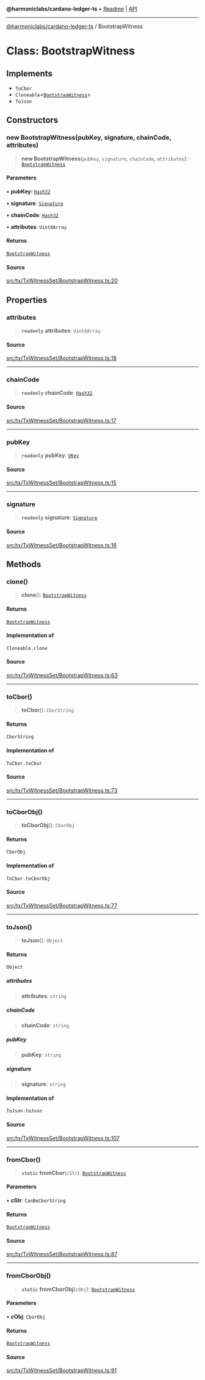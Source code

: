 **@harmoniclabs/cardano-ledger-ts** • [Readme](../Introduction.md) \| [API](../globals.md)

***

[@harmoniclabs/cardano-ledger-ts](../Introduction.md) / BootstrapWitness

# Class: BootstrapWitness

## Implements

- `ToCbor`
- `Cloneable`\<[`BootstrapWitness`](BootstrapWitness.md)\>
- `ToJson`

## Constructors

### new BootstrapWitness(pubKey, signature, chainCode, attributes)

> **new BootstrapWitness**(`pubKey`, `signature`, `chainCode`, `attributes`): [`BootstrapWitness`](BootstrapWitness.md)

#### Parameters

• **pubKey**: [`Hash32`](Hash32.md)

• **signature**: [`Signature`](Signature.md)

• **chainCode**: [`Hash32`](Hash32.md)

• **attributes**: `Uint8Array`

#### Returns

[`BootstrapWitness`](BootstrapWitness.md)

#### Source

[src/tx/TxWitnessSet/BootstrapWitness.ts:20](https://github.com/HarmonicLabs/cardano-ledger-ts/blob/d1659b0/src/tx/TxWitnessSet/BootstrapWitness.ts#L20)

## Properties

### attributes

> **`readonly`** **attributes**: `Uint8Array`

#### Source

[src/tx/TxWitnessSet/BootstrapWitness.ts:18](https://github.com/HarmonicLabs/cardano-ledger-ts/blob/d1659b0/src/tx/TxWitnessSet/BootstrapWitness.ts#L18)

***

### chainCode

> **`readonly`** **chainCode**: [`Hash32`](Hash32.md)

#### Source

[src/tx/TxWitnessSet/BootstrapWitness.ts:17](https://github.com/HarmonicLabs/cardano-ledger-ts/blob/d1659b0/src/tx/TxWitnessSet/BootstrapWitness.ts#L17)

***

### pubKey

> **`readonly`** **pubKey**: [`VKey`](VKey.md)

#### Source

[src/tx/TxWitnessSet/BootstrapWitness.ts:15](https://github.com/HarmonicLabs/cardano-ledger-ts/blob/d1659b0/src/tx/TxWitnessSet/BootstrapWitness.ts#L15)

***

### signature

> **`readonly`** **signature**: [`Signature`](Signature.md)

#### Source

[src/tx/TxWitnessSet/BootstrapWitness.ts:16](https://github.com/HarmonicLabs/cardano-ledger-ts/blob/d1659b0/src/tx/TxWitnessSet/BootstrapWitness.ts#L16)

## Methods

### clone()

> **clone**(): [`BootstrapWitness`](BootstrapWitness.md)

#### Returns

[`BootstrapWitness`](BootstrapWitness.md)

#### Implementation of

`Cloneable.clone`

#### Source

[src/tx/TxWitnessSet/BootstrapWitness.ts:63](https://github.com/HarmonicLabs/cardano-ledger-ts/blob/d1659b0/src/tx/TxWitnessSet/BootstrapWitness.ts#L63)

***

### toCbor()

> **toCbor**(): `CborString`

#### Returns

`CborString`

#### Implementation of

`ToCbor.toCbor`

#### Source

[src/tx/TxWitnessSet/BootstrapWitness.ts:73](https://github.com/HarmonicLabs/cardano-ledger-ts/blob/d1659b0/src/tx/TxWitnessSet/BootstrapWitness.ts#L73)

***

### toCborObj()

> **toCborObj**(): `CborObj`

#### Returns

`CborObj`

#### Implementation of

`ToCbor.toCborObj`

#### Source

[src/tx/TxWitnessSet/BootstrapWitness.ts:77](https://github.com/HarmonicLabs/cardano-ledger-ts/blob/d1659b0/src/tx/TxWitnessSet/BootstrapWitness.ts#L77)

***

### toJson()

> **toJson**(): `Object`

#### Returns

`Object`

##### attributes

> **attributes**: `string`

##### chainCode

> **chainCode**: `string`

##### pubKey

> **pubKey**: `string`

##### signature

> **signature**: `string`

#### Implementation of

`ToJson.toJson`

#### Source

[src/tx/TxWitnessSet/BootstrapWitness.ts:107](https://github.com/HarmonicLabs/cardano-ledger-ts/blob/d1659b0/src/tx/TxWitnessSet/BootstrapWitness.ts#L107)

***

### fromCbor()

> **`static`** **fromCbor**(`cStr`): [`BootstrapWitness`](BootstrapWitness.md)

#### Parameters

• **cStr**: `CanBeCborString`

#### Returns

[`BootstrapWitness`](BootstrapWitness.md)

#### Source

[src/tx/TxWitnessSet/BootstrapWitness.ts:87](https://github.com/HarmonicLabs/cardano-ledger-ts/blob/d1659b0/src/tx/TxWitnessSet/BootstrapWitness.ts#L87)

***

### fromCborObj()

> **`static`** **fromCborObj**(`cObj`): [`BootstrapWitness`](BootstrapWitness.md)

#### Parameters

• **cObj**: `CborObj`

#### Returns

[`BootstrapWitness`](BootstrapWitness.md)

#### Source

[src/tx/TxWitnessSet/BootstrapWitness.ts:91](https://github.com/HarmonicLabs/cardano-ledger-ts/blob/d1659b0/src/tx/TxWitnessSet/BootstrapWitness.ts#L91)
